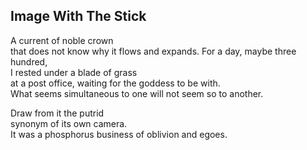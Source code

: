 Image With The Stick
--------------------
A current of noble crown  
that does not know why it flows and expands. For a day, maybe three hundred,  
I rested under a blade of grass  
at a post office, waiting for the goddess to be with.  
What seems simultaneous to one will not seem so to another.  
  
Draw from it the putrid  
synonym of its own camera.  
It was a phosphorus business of oblivion and egoes.  
